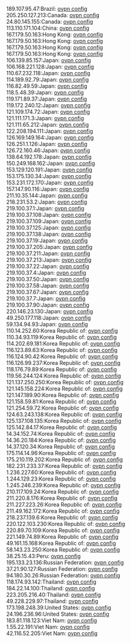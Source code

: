 189.107.95.47:Brazil: [ovpn config](vpn/189_107_95_47.ovpn)  
205.250.127.213:Canada: [ovpn config](vpn/205_250_127_213.ovpn)  
24.80.145.155:Canada: [ovpn config](vpn/24_80_145_155.ovpn)  
113.110.171.104:China: [ovpn config](vpn/113_110_171_104.ovpn)  
167.179.50.163:Hong Kong: [ovpn config](vpn/167_179_50_163.ovpn)  
167.179.50.163:Hong Kong: [ovpn config](vpn/167_179_50_163.ovpn)  
167.179.50.163:Hong Kong: [ovpn config](vpn/167_179_50_163.ovpn)  
167.179.50.163:Hong Kong: [ovpn config](vpn/167_179_50_163.ovpn)  
106.139.85.157:Japan: [ovpn config](vpn/106_139_85_157.ovpn)  
106.168.221.128:Japan: [ovpn config](vpn/106_168_221_128.ovpn)  
110.67.232.118:Japan: [ovpn config](vpn/110_67_232_118.ovpn)  
114.189.92.79:Japan: [ovpn config](vpn/114_189_92_79.ovpn)  
116.82.49.59:Japan: [ovpn config](vpn/116_82_49_59.ovpn)  
118.5.48.39:Japan: [ovpn config](vpn/118_5_48_39.ovpn)  
119.171.89.37:Japan: [ovpn config](vpn/119_171_89_37.ovpn)  
119.172.240.12:Japan: [ovpn config](vpn/119_172_240_12.ovpn)  
121.109.174.72:Japan: [ovpn config](vpn/121_109_174_72.ovpn)  
121.111.171.3:Japan: [ovpn config](vpn/121_111_171_3.ovpn)  
121.111.65.212:Japan: [ovpn config](vpn/121_111_65_212.ovpn)  
122.208.194.111:Japan: [ovpn config](vpn/122_208_194_111.ovpn)  
126.169.149.164:Japan: [ovpn config](vpn/126_169_149_164.ovpn)  
126.251.1.126:Japan: [ovpn config](vpn/126_251_1_126.ovpn)  
126.72.160.46:Japan: [ovpn config](vpn/126_72_160_46.ovpn)  
138.64.192.178:Japan: [ovpn config](vpn/138_64_192_178.ovpn)  
150.249.168.162:Japan: [ovpn config](vpn/150_249_168_162.ovpn)  
153.129.120.191:Japan: [ovpn config](vpn/153_129_120_191.ovpn)  
153.175.130.34:Japan: [ovpn config](vpn/153_175_130_34.ovpn)  
153.231.172.170:Japan: [ovpn config](vpn/153_231_172_170.ovpn)  
157.147.90.116:Japan: [ovpn config](vpn/157_147_90_116.ovpn)  
211.10.35.144:Japan: [ovpn config](vpn/211_10_35_144.ovpn)  
218.231.53.2:Japan: [ovpn config](vpn/218_231_53_2.ovpn)  
219.100.37.1:Japan: [ovpn config](vpn/219_100_37_1.ovpn)  
219.100.37.108:Japan: [ovpn config](vpn/219_100_37_108.ovpn)  
219.100.37.109:Japan: [ovpn config](vpn/219_100_37_109.ovpn)  
219.100.37.125:Japan: [ovpn config](vpn/219_100_37_125.ovpn)  
219.100.37.138:Japan: [ovpn config](vpn/219_100_37_138.ovpn)  
219.100.37.19:Japan: [ovpn config](vpn/219_100_37_19.ovpn)  
219.100.37.205:Japan: [ovpn config](vpn/219_100_37_205.ovpn)  
219.100.37.211:Japan: [ovpn config](vpn/219_100_37_211.ovpn)  
219.100.37.213:Japan: [ovpn config](vpn/219_100_37_213.ovpn)  
219.100.37.22:Japan: [ovpn config](vpn/219_100_37_22.ovpn)  
219.100.37.4:Japan: [ovpn config](vpn/219_100_37_4.ovpn)  
219.100.37.50:Japan: [ovpn config](vpn/219_100_37_50.ovpn)  
219.100.37.58:Japan: [ovpn config](vpn/219_100_37_58.ovpn)  
219.100.37.67:Japan: [ovpn config](vpn/219_100_37_67.ovpn)  
219.100.37.7:Japan: [ovpn config](vpn/219_100_37_7.ovpn)  
219.100.37.90:Japan: [ovpn config](vpn/219_100_37_90.ovpn)  
220.146.23.130:Japan: [ovpn config](vpn/220_146_23_130.ovpn)  
49.250.177.118:Japan: [ovpn config](vpn/49_250_177_118.ovpn)  
59.134.94.93:Japan: [ovpn config](vpn/59_134_94_93.ovpn)  
110.14.252.60:Korea Republic of: [ovpn config](vpn/110_14_252_60.ovpn)  
110.34.93.119:Korea Republic of: [ovpn config](vpn/110_34_93_119.ovpn)  
114.202.69.181:Korea Republic of: [ovpn config](vpn/114_202_69_181.ovpn)  
116.123.89.63:Korea Republic of: [ovpn config](vpn/116_123_89_63.ovpn)  
116.124.90.42:Korea Republic of: [ovpn config](vpn/116_124_90_42.ovpn)  
116.126.99.237:Korea Republic of: [ovpn config](vpn/116_126_99_237.ovpn)  
118.176.79.89:Korea Republic of: [ovpn config](vpn/118_176_79_89.ovpn)  
119.56.244.124:Korea Republic of: [ovpn config](vpn/119_56_244_124.ovpn)  
121.137.250.250:Korea Republic of: [ovpn config](vpn/121_137_250_250.ovpn)  
121.145.158.224:Korea Republic of: [ovpn config](vpn/121_145_158_224.ovpn)  
121.147.189.90:Korea Republic of: [ovpn config](vpn/121_147_189_90.ovpn)  
121.158.59.81:Korea Republic of: [ovpn config](vpn/121_158_59_81.ovpn)  
121.254.59.72:Korea Republic of: [ovpn config](vpn/121_254_59_72.ovpn)  
124.63.243.138:Korea Republic of: [ovpn config](vpn/124_63_243_138.ovpn)  
125.137.108.135:Korea Republic of: [ovpn config](vpn/125_137_108_135.ovpn)  
125.142.84.17:Korea Republic of: [ovpn config](vpn/125_142_84_17.ovpn)  
14.34.152.74:Korea Republic of: [ovpn config](vpn/14_34_152_74.ovpn)  
14.36.20.184:Korea Republic of: [ovpn config](vpn/14_36_20_184.ovpn)  
14.37.120.34:Korea Republic of: [ovpn config](vpn/14_37_120_34.ovpn)  
175.114.14.96:Korea Republic of: [ovpn config](vpn/175_114_14_96.ovpn)  
175.210.119.202:Korea Republic of: [ovpn config](vpn/175_210_119_202.ovpn)  
182.231.233.37:Korea Republic of: [ovpn config](vpn/182_231_233_37.ovpn)  
1.236.227.60:Korea Republic of: [ovpn config](vpn/1_236_227_60.ovpn)  
1.244.129.23:Korea Republic of: [ovpn config](vpn/1_244_129_23.ovpn)  
1.245.246.239:Korea Republic of: [ovpn config](vpn/1_245_246_239.ovpn)  
210.117.109.24:Korea Republic of: [ovpn config](vpn/210_117_109_24.ovpn)  
211.220.8.176:Korea Republic of: [ovpn config](vpn/211_220_8_176.ovpn)  
211.227.223.26:Korea Republic of: [ovpn config](vpn/211_227_223_26.ovpn)  
211.49.162.172:Korea Republic of: [ovpn config](vpn/211_49_162_172.ovpn)  
218.237.139.6:Korea Republic of: [ovpn config](vpn/218_237_139_6.ovpn)  
220.122.103.230:Korea Republic of: [ovpn config](vpn/220_122_103_230.ovpn)  
220.89.70.109:Korea Republic of: [ovpn config](vpn/220_89_70_109.ovpn)  
221.149.74.89:Korea Republic of: [ovpn config](vpn/221_149_74_89.ovpn)  
49.161.15.168:Korea Republic of: [ovpn config](vpn/49_161_15_168.ovpn)  
58.143.23.250:Korea Republic of: [ovpn config](vpn/58_143_23_250.ovpn)  
38.25.15.43:Peru: [ovpn config](vpn/38_25_15_43.ovpn)  
195.133.23.136:Russian Federation: [ovpn config](vpn/195_133_23_136.ovpn)  
37.21.90.127:Russian Federation: [ovpn config](vpn/37_21_90_127.ovpn)  
94.180.30.26:Russian Federation: [ovpn config](vpn/94_180_30_26.ovpn)  
118.174.93.142:Thailand: [ovpn config](vpn/118_174_93_142.ovpn)  
184.22.14.100:Thailand: [ovpn config](vpn/184_22_14_100.ovpn)  
223.205.216.40:Thailand: [ovpn config](vpn/223_205_216_40.ovpn)  
49.228.229.97:Thailand: [ovpn config](vpn/49_228_229_97.ovpn)  
173.198.248.39:United States: [ovpn config](vpn/173_198_248_39.ovpn)  
24.196.236.96:United States: [ovpn config](vpn/24_196_236_96.ovpn)  
183.81.118.123:Viet Nam: [ovpn config](vpn/183_81_118_123.ovpn)  
1.55.22.191:Viet Nam: [ovpn config](vpn/1_55_22_191.ovpn)  
42.116.52.205:Viet Nam: [ovpn config](vpn/42_116_52_205.ovpn)  

